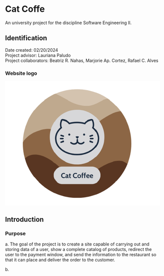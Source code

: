 # Cat Coffe
An university project for the discipline Software Engineering II.

## Identification
Date created: 02/20/2024     
Project advisor: Lauriana Paludo                                                    
Project collaborators: Beatriz R. Nahas, Marjorie Ap. Cortez, Rafael C. Alves

### Website logo
![Website logo](Images/cat_coffe-logo.png)

## Introduction

### Purpose
a. The goal of the project is to create a site capable of carrying out and storing 
data of a user, show a complete catalog of products, redirect the user to the payment 
window, and send the information to the restaurant so that it can place and deliver 
the order to the customer.          

b. 
